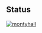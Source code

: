 ## Status

[![montyhall](https://catalog.flipperzero.one/application/montyhall/widget)](https://catalog.flipperzero.one/application/montyhall/page)